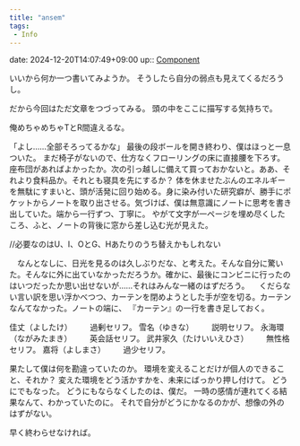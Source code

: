 ```yaml
---
title: "ansem"
tags:
 - Info
---
```


date: 2024-12-20T14:07:49+09:00
up:: [Component](../Bar/Novel/Chaos/Component.md)

いいから何か一つ書いてみようか。
そうしたら自分の弱点も見えてくるだろうし。

だから今回はただ文章をつづってみる。
頭の中をここに描写する気持ちで。

俺めちゃめちゃTとR間違えるな。


「よし……全部そろってるかな」
最後の段ボールを開き終わり、僕はほっと一息ついた。
まだ椅子がないので、仕方なくフローリングの床に直接腰を下ろす。座布団があればよかったか。次の引っ越しに備えて買っておかないと。ああ、それより食料品か。それとも寝具を先にするか？
体を休ませたぶんのエネルギーを無駄にすまいと、頭が活発に回り始める。身に染み付いた研究癖が、勝手にポケットからノートを取り出させる。気づけば、僕は無意識にノートに思考を書き出していた。端から一行ずつ、丁寧に。
やがて文字が一ページを埋め尽くしたころ、ふと、ノートの背後に窓から差し込む光が見えた。

//必要なのはU、I、OとG、Hあたりのうち替えかもしれない

　なんとなしに、日光を見るのは久しぶりだな、と考えた。そんな自分に驚いた。そんなに外に出ていなかっただろうか。確かに、最後にコンビニに行ったのはいつだったか思い出せないが……それはみんな一緒のはずだろう。
　くだらない言い訳を思い浮かべつつ、カーテンを閉めようとした手が空を切る。カーテンなんてなかった。ノートの端に、
『カーテン』の一行を書き足しておく。
　



佳丈（よしたけ）
　　過剰セリフ。
雪名（ゆきな）
　　説明セリフ。
永海環（ながみたまき）
　　英会話セリフ。
武井家久（たけいいえひさ）
　　無性格セリフ。
嘉将（よしまさ）
　　過少セリフ。


果たして僕は何を勘違っていたのか。
環境を変えることだけが個人のできること、それか？
変えた環境をどう活かすかを、未来にばっかり押し付けて。
どうにでもなった。
どうにもならなくしたのは、僕だ。
一時の感情が連れてくる結果なんて、わかっていたのに。
それで自分がどうにかなるのかが、想像の外のはずがない。

早く終わらせなければ。

